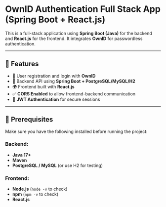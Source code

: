 # OwnID Authentication Full Stack App (Spring Boot + React.js)

This is a full-stack application using **Spring Boot (Java)** for the backend and **React.js** for the frontend. It integrates **OwnID** for passwordless authentication.

---

## 🚀 Features
- 🔐 User registration and login with **OwnID**
- 📡 Backend API using **Spring Boot + PostgreSQL/MySQL/H2**
- 🌍 Frontend built with **React.js**
- ✅ **CORS Enabled** to allow frontend-backend communication
- 🔑 **JWT Authentication** for secure sessions

---

## 📌 Prerequisites
Make sure you have the following installed before running the project:

### Backend:
- **Java 17+**
- **Maven**
- **PostgreSQL / MySQL** (or use H2 for testing)

### Frontend:
- **Node.js** (`node -v` to check)
- **npm** (`npm -v` to check)
- **React.js**
